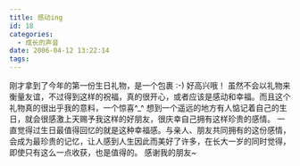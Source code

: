 ```yaml
---
title: 感动ing
id: 18
categories:
  - 成长的声音
date: 2006-04-12 13:22:14
tags:
---
```



 刚才拿到了今年的第一份生日礼物，是一个包裹 :-)  好高兴哦！
 虽然不会以礼物来衡量友谊，不过得到这样的祝福，真的很开心，或者应该是感动和幸福。而且这个礼物真的很出乎我的意料，一个惊喜^_^
 想到一个遥远的地方有人惦记着自己的生日，就会很感激上天赐予我这样的好朋友，很庆幸自己拥有这样珍贵的感情。
一直觉得过生日最值得回忆的就是这种幸福感。与亲人、朋友共同拥有的这份感情，会成为最珍贵的记忆，让人感到人生因此而美好了许多，在长大一岁的同时觉得，即使只有这么一点收获，也是值得的。
感谢我的朋友~ 
